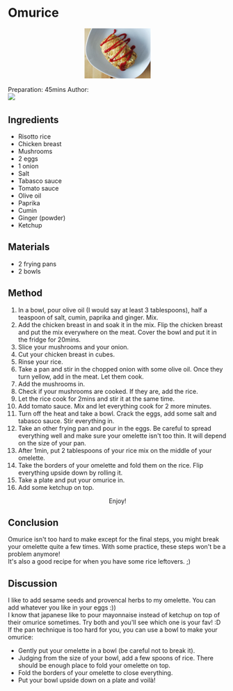 <h1> Omurice </h1>
<p align="center">
<img width=30% src="hoh.jpg" />
</p>

Preparation: 45mins
Author:  
<a href="https://discord.com"><img src="https://img.shields.io/badge/Discord-nouille%232370-25?style=for-the-badge&logo=discord" /> </a>  
<!-- (Replace the '{}' with the responding username or id) --!>


<h2> Ingredients </h2>

<ul>
  <li>Risotto rice</li>
<li>Chicken breast</li>
<li>Mushrooms</li>
<li>2 eggs</li>
<li>1 onion</li>
<li>Salt</li>
<li>Tabasco sauce</li>
<li>Tomato sauce</li>
<li>Olive oil</li>
<li>Paprika</li>
<li>Cumin</li>
<li>Ginger (powder)</li>
<li>Ketchup</li>
</ul>
<h2> Materials </h2>
<ul>
<li>2 frying pans</li>
<li>2 bowls</li>
</ul>
<h2> Method </h2>

<ol>
<li>In a bowl, pour olive oil (I would say at least 3 tablespoons), half a teaspoon of salt, cumin, paprika and ginger. Mix.</li>
<li>Add the chicken breast in and soak it in the mix. Flip the chicken breast and put the mix everywhere on the meat. Cover the bowl and put it in the fridge for 20mins.</li>
<li>Slice your mushrooms and your onion.</li>
<li>Cut your chicken breast in cubes.</li>
<li>Rinse your rice. </li>
<li>Take a pan and stir in the chopped onion with some olive oil. Once they turn yellow, add in the meat. Let them cook.</li>
<li>Add the mushrooms in.</li>
<li>Check if your mushrooms are cooked. If they are, add the rice.</li>
<li>Let the rice cook for 2mins and stir it at the same time.</li>
<li>Add tomato sauce. Mix and let everything cook for 2 more minutes.</li>
<li>Turn off the heat and take a bowl. Crack the eggs, add some salt and tabasco sauce. Stir everything in.</li>
<li>Take an other frying pan and pour in the eggs. Be careful to spread everything well and make sure your omelette isn't too thin. It will depend on the size of your pan.</li>
<li>After 1min, put 2 tablespoons of your rice mix on the middle of your omelette. </li>
<li>Take the borders of your omelette and fold them on the rice. Flip everything upside down by rolling it.</li>
<li>Take a plate and put your omurice in. </li>
<li>Add some ketchup on top.</li>
</ol>
<p align="center"> Enjoy! </p>

<h2> Conclusion </h2>

Omurice isn't too hard to make except for the final steps, you might break your omelette quite a few times. With some practice, these steps won't be a problem anymore! <br>
It's also a good recipe for when you have some rice leftovers. ;)

<h2> Discussion </h2>

I like to add sesame seeds and provencal herbs to my omelette. You can add whatever you like in your eggs :)) <br>
I know that japanese like to pour mayonnaise instead of ketchup on top of their omurice sometimes. Try both and you'll see which one is your fav! :D <br>
If the pan technique is too hard for you, you can use a bowl to make your omurice:
<ul>
<li>Gently put your omelette in a bowl (be careful not to break it).</li>
<li>Judging from the size of your bowl, add a few spoons of rice. There should be enough place to fold your omelette on top.</li>
<li>Fold the borders of your omelette to close everything.</li>
<li>Put your bowl upside down on a plate and voilà!</li>
</ul>
